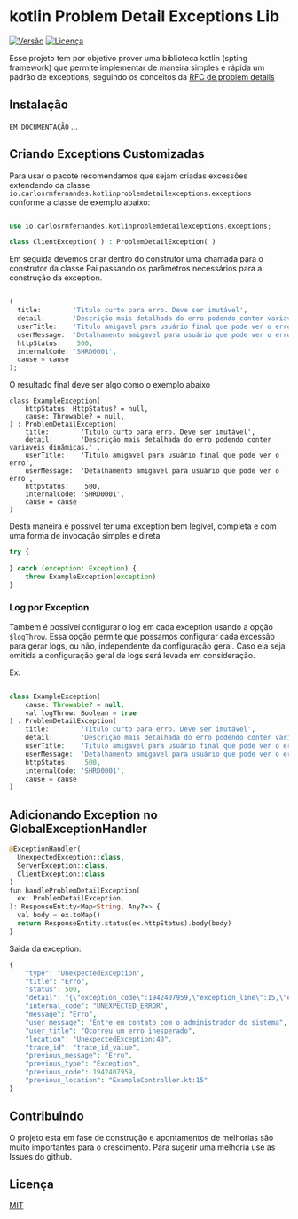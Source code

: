 # kotlin Problem Detail Exceptions Lib

[![Versão](https://img.shields.io/badge/vers%C3%A3o-1.2.1-beta)](https://github.com/seu-usuario/sua-lib/releases)
[![Licença](https://img.shields.io/badge/licen%C3%A7a-MIT-green)](https://opensource.org/licenses/MIT)

Esse projeto tem por objetivo prover uma biblioteca kotlin (spting framework) que permite implementar de maneira simples e rápida um padrão de exceptions, seguindo os conceitos da [RFC de problem details](https://datatracker.ietf.org/doc/html/rfc7807)

## Instalação

``EM DOCUMENTAÇÃO``
...

## Criando Exceptions Customizadas

Para usar o pacote recomendamos que sejam criadas excessões extendendo da classe `io.carlosrmfernandes.kotlinproblemdetailexceptions.exceptions` conforme a classe de exemplo abaixo:

```php

use io.carlosrmfernandes.kotlinproblemdetailexceptions.exceptions;

class ClientException( ) : ProblemDetailException( )
```

Em seguida devemos criar dentro do construtor uma chamada para o construtor da classe Pai passando os parâmetros necessários para a construção da exception.

```php

(
  title:        'Titulo curto para erro. Deve ser imutável',
  detail:       'Descrição mais detalhada do erro podendo conter variaveis dinâmicas.' .
  userTitle:    'Titulo amigavel para usuário final que pode ver o erro',
  userMessage:  'Detalhamento amigavel para usuário que pode ver o erro',
  httpStatus:    500,
  internalCode: 'SHRD0001',
  cause = cause
);

```

O resultado final deve ser algo como o exemplo abaixo

```
class ExampleException(
    httpStatus: HttpStatus? = null,
    cause: Throwable? = null,
) : ProblemDetailException(
    title:        'Titulo curto para erro. Deve ser imutável',
    detail:       'Descrição mais detalhada do erro podendo conter variaveis dinâmicas.' .
    userTitle:    'Titulo amigavel para usuário final que pode ver o erro',
    userMessage:  'Detalhamento amigavel para usuário que pode ver o erro',
    httpStatus:    500,
    internalCode: 'SHRD0001',
    cause = cause
)

```

Desta maneira é possível ter uma exception bem legível, completa e com uma forma de invocação simples e direta


```php
try {
    
} catch (exception: Exception) {
    throw ExampleException(exception)
}

```

### Log por Exception

Tambem é possível configurar o log em cada exception usando a opção `$logThrow`. Essa opção permite que possamos
configurar cada excessão para gerar logs, ou não, independente da configuração geral. Caso ela seja omitida a
configuração geral de logs será levada em consideração.

Ex:

```php

class ExampleException(
    cause: Throwable? = null,
    val logThrow: Boolean = true
) : ProblemDetailException(
    title:        'Titulo curto para erro. Deve ser imutável',
    detail:       'Descrição mais detalhada do erro podendo conter variaveis dinâmicas.' .
    userTitle:    'Titulo amigavel para usuário final que pode ver o erro',
    userMessage:  'Detalhamento amigavel para usuário que pode ver o erro',
    httpStatus:    500,
    internalCode: 'SHRD0001',
    cause = cause
)   
```
## Adicionando Exception no GlobalExceptionHandler

```php
@ExceptionHandler(
  UnexpectedException::class,
  ServerException::class,
  ClientException::class
)
fun handleProblemDetailException(
  ex: ProblemDetailException,
): ResponseEntity<Map<String, Any?>> {
  val body = ex.toMap()
  return ResponseEntity.status(ex.httpStatus).body(body)
} 
```
Saida da exception:

```php
{
    "type": "UnexpectedException",
    "title": "Erro",
    "status": 500,
    "detail": "{\"exception_code\":1942407959,\"exception_line\":15,\"exception_message\":\"Erro\",\"exception_file\":\"ExampleController.kt\"}",
    "internal_code": "UNEXPECTED_ERROR",
    "message": "Erro",
    "user_message": "Entre em contato com o administrador do sistema",
    "user_title": "Ocorreu um erro inesperado",
    "location": "UnexpectedException:40",
    "trace_id": "trace_id_value",
    "previous_message": "Erro",
    "previous_type": "Exception",
    "previous_code": 1942407959,
    "previous_location": "ExampleController.kt:15"
} 
```

## Contribuindo

O projeto esta em fase de construção e apontamentos de melhorias são muito importantes para o
crescimento. Para sugerir uma melhoria use as Issues do github.

## Licença

[MIT](https://choosealicense.com/licenses/mit/)
